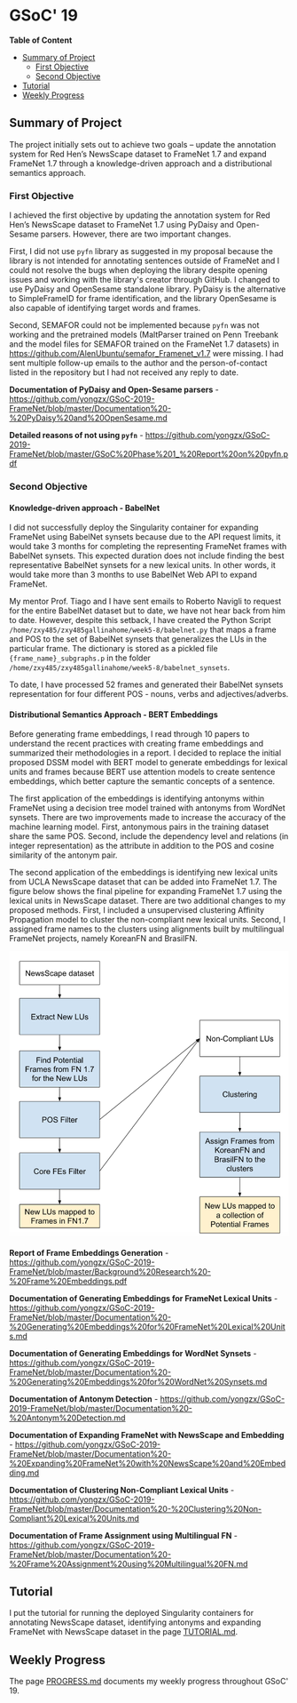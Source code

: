 # GSoC' 19

**Table of Content**
- [Summary of Project](#summary-of-project)
  - [First Objective](#first-objective)
  - [Second Objective](#second-objective)
- [Tutorial](#tutorial)
- [Weekly Progress](#weekly-progress)

## Summary of Project
The project initially sets out to achieve two goals – update the annotation system for Red Hen’s NewsScape dataset to FrameNet 1.7 and expand FrameNet 1.7 through a knowledge-driven approach and a distributional semantics approach. 


### First Objective
I achieved the first objective by updating the annotation system for Red Hen’s NewsScape dataset to FrameNet 1.7 using PyDaisy and Open-Sesame parsers. However, there are two important changes. 

First, I did not use `pyfn` library as suggested in my proposal because the library is not intended for annotating sentences outside of FrameNet and I could not resolve the bugs when deploying the library despite opening issues and working with the library's creator through GitHub. I changed to use PyDaisy and OpenSesame standalone library. PyDaisy is the alternative to SimpleFrameID for frame identification, and the library OpenSesame is also capable of identifying target words and frames. 

Second, SEMAFOR could not be implemented because `pyfn` was not working and the pretrained models (MaltParser trained on Penn Treebank and the model files for SEMAFOR trained on the FrameNet 1.7 datasets) in https://github.com/AlenUbuntu/semafor_Framenet_v1.7 were missing. I had sent multiple follow-up emails to the author and the person-of-contact listed in the repository but I had not received any reply to date.

**Documentation of PyDaisy and Open-Sesame parsers** - https://github.com/yongzx/GSoC-2019-FrameNet/blob/master/Documentation%20-%20PyDaisy%20and%20OpenSesame.md

**Detailed reasons of not using `pyfn`** - https://github.com/yongzx/GSoC-2019-FrameNet/blob/master/GSoC%20Phase%201_%20Report%20on%20pyfn.pdf


### Second Objective
#### Knowledge-driven approach - BabelNet
I did not successfully deploy the Singularity container for expanding FrameNet using BabelNet synsets because due to the API request limits, it would take 3 months for completing the representing FrameNet frames with BabelNet synsets. This expected duration does not include finding the best representative BabelNet synsets for a new lexical units. In other words, it would take more than 3 months to use BabelNet Web API to expand FrameNet.

My mentor Prof. Tiago and I have sent emails to Roberto Navigli to request for the entire BabelNet dataset but to date, we have not hear back from him to date. However, despite this setback, I have created the Python Script `/home/zxy485/zxy485gallinahome/week5-8/babelnet.py` that maps a frame and POS to the set of BabelNet synsets that generalizes the LUs in the particular frame. The dictionary is stored as a pickled file `{frame_name}_subgraphs.p` in the folder `/home/zxy485/zxy485gallinahome/week5-8/babelnet_synsets`. 

To date, I have processed 52 frames and generated their BabelNet synsets representation for four different POS - nouns, verbs and adjectives/adverbs. 

#### Distributional Semantics Approach - BERT Embeddings
Before generating frame embeddings, I read through 10 papers to understand the recent practices with creating frame embeddings and summarized their methodologies in a report. I decided to replace the initial proposed DSSM model with BERT model to generate embeddings for lexical units and frames because BERT use attention models to create sentence embeddings, which better capture the semantic concepts of a sentence.

The first application of the embeddings is identifying antonyms within FrameNet using a decision tree model trained with antonyms from WordNet synsets. There are two improvements made to increase the accuracy of the machine learning model. First, antonymous pairs in the training dataset share the same POS. Second, include the dependency level and relations (in integer representation) as the attribute in addition to the POS and cosine similarity of the antonym pair.

The second application of the embeddings is identifying new lexical units from UCLA NewsScape dataset that can be added into FrameNet 1.7. The figure below shows the final pipeline for expanding FrameNet 1.7 using the lexical units in NewsScape dataset. There are two additional changes to my proposed methods. First, I included a unsupervised clustering Affinity Propagation model to cluster the non-compliant new lexical units. Second, I assigned frame names to the clusters using alignments built by multilingual FrameNet projects, namely KoreanFN and BrasilFN. 

![Pipeline of Expanding FrameNet with NewsScape](https://github.com/yongzx/GSoC-2019-FrameNet/blob/master/images/Final%20Pipeline%20of%20Expanding%20FrameNet%20with%20NewsScape.png)


**Report of Frame Embeddings Generation** - https://github.com/yongzx/GSoC-2019-FrameNet/blob/master/Background%20Research%20-%20Frame%20Embeddings.pdf

**Documentation of Generating Embeddings for FrameNet Lexical Units** - https://github.com/yongzx/GSoC-2019-FrameNet/blob/master/Documentation%20-%20Generating%20Embeddings%20for%20FrameNet%20Lexical%20Units.md

**Documentation of Generating Embeddings for WordNet Synsets** - https://github.com/yongzx/GSoC-2019-FrameNet/blob/master/Documentation%20-%20Generating%20Embeddings%20for%20WordNet%20Synsets.md

**Documentation of Antonym Detection** - https://github.com/yongzx/GSoC-2019-FrameNet/blob/master/Documentation%20-%20Antonym%20Detection.md

**Documentation of Expanding FrameNet with NewsScape and Embedding** - https://github.com/yongzx/GSoC-2019-FrameNet/blob/master/Documentation%20-%20Expanding%20FrameNet%20with%20NewsScape%20and%20Embedding.md

**Documentation of Clustering Non-Compliant Lexical Units** - https://github.com/yongzx/GSoC-2019-FrameNet/blob/master/Documentation%20-%20Clustering%20Non-Compliant%20Lexical%20Units.md

**Documentation of Frame Assignment using Multilingual FN** - https://github.com/yongzx/GSoC-2019-FrameNet/blob/master/Documentation%20-%20Frame%20Assignment%20using%20Multilingual%20FN.md


## Tutorial
I put the tutorial for running the deployed Singularity containers for annotating NewsScape dataset, identifying antonyms and expanding FrameNet with NewsScape dataset in the page [TUTORIAL.md](https://github.com/yongzx/GSoC-2019-FrameNet/blob/master/TUTORIAL.md).


## Weekly Progress
The page [PROGRESS.md](https://github.com/yongzx/GSoC-2019-FrameNet/blob/master/PROGRESS.md) documents my weekly progress throughout GSoC' 19. 
